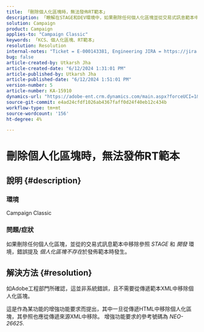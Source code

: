 ```yaml
---
title: 「刪除個人化區塊時，無法發佈RT範本」
description: 「瞭解在STAGE和DEV環境中，如果刪除任何個人化區塊並從交易式訊息範本中移除參照，該怎麼做。」
solution: Campaign
product: Campaign
applies-to: "Campaign Classic"
keywords: 「KCS、個人化區塊、RT範本」
resolution: Resolution
internal-notes: "Ticket = E-000143381, Engineering JIRA = https://jira.corp.adobe.com/browse/NEO-26451 , Enhancement = https://jira.corp.adobe.com/browse/NEO-26451"
bug: false
article-created-by: Utkarsh Jha
article-created-date: "6/12/2024 1:31:01 PM"
article-published-by: Utkarsh Jha
article-published-date: "6/12/2024 1:51:01 PM"
version-number: 5
article-number: KA-15910
dynamics-url: "https://adobe-ent.crm.dynamics.com/main.aspx?forceUCI=1&pagetype=entityrecord&etn=knowledgearticle&id=22d02900-c028-ef11-840a-00224808decd"
source-git-commit: e4ad24cfdf1026ab4367faff0d24f40eb12c434b
workflow-type: tm+mt
source-wordcount: '156'
ht-degree: 4%

---
```


# 刪除個人化區塊時，無法發佈RT範本

## 說明 {#description}


### <b>環境</b>

Campaign Classic



### <b>問題/症狀</b>

如果刪除任何個人化區塊，並從的交易式訊息範本中移除參照 *STAGE* 和 *開發* 環境，錯誤提及 *個人化區塊不存在*&#x200B;於發佈範本時發生。


## 解決方法 {#resolution}


如Adobe工程部門所確認，這並非系統錯誤，且不需要從傳遞範本XML中移除個人化區塊。

這是作為某功能的增強功能要求而提出，其中一旦從傳遞HTML中移除個人化區塊，其參照也應從傳遞來源XML中移除。 增強功能要求的參考號碼為 *NEO-26625*.
